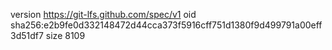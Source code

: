 version https://git-lfs.github.com/spec/v1
oid sha256:e2b9fe0d332148472d44cca373f5916cff751d1380f9d499791a00eff3d51df7
size 8109
